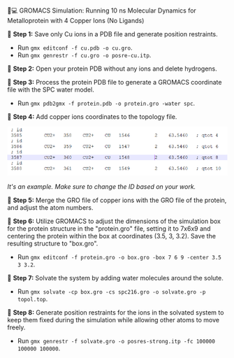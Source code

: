 🔬💻 GROMACS Simulation: Running 10 ns Molecular Dynamics for Metalloprotein with 4 Copper Ions (No Ligands)

🔧 **Step 1:** Save only Cu ions in a PDB file and generate position restraints.

- Run `gmx editconf -f cu.pdb -o cu.gro`.
- Run `gmx genrestr -f cu.gro -o posre-cu.itp`.

🔧 **Step 2:** Open your protein PDB without any ions and delete hydrogens.

🔧 **Step 3:** Process the protein PDB file to generate a GROMACS coordinate file with the SPC water model.

 - Run `gmx pdb2gmx -f protein.pdb -o protein.gro -water spc`.

🔧 **Step 4:** Add copper ions coordinates to the topology file.

![Cooper Ions Coordinate Topology File](cooperions_coordinate_topology_file.jpg)

*It's an example. Make sure to change the ID based on your work.*
 
🔧 **Step 5:**  Merge the GRO file of copper ions with the GRO file of the protein, and adjust the atom numbers.

🔧 **Step 6:** Utilize GROMACS to adjust the dimensions of the simulation box for the protein structure in the "protein.gro" file, setting it to 7x6x9 and 
    centering the protein within the box at coordinates (3.5, 3, 3.2). Save the resulting structure to "box.gro".
  - Run `gmx editconf -f protein.gro -o box.gro -box 7 6 9 -center 3.5 3 3.2`.

🔧 **Step 7:**  Solvate the system by adding water molecules around the solute.
  - Run `gmx solvate -cp box.gro -cs spc216.gro -o solvate.gro -p topol.top`.
    
🔧  **Step 8:** Generate position restraints for the ions in the solvated system to keep them fixed during the simulation while allowing other atoms to move 
  freely.
   - Run `gmx genrestr -f solvate.gro -o posres-strong.itp -fc 100000 100000 100000`.
  
  









